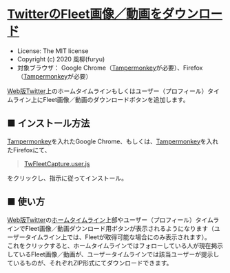 [TwitterのFleet画像／動画をダウンロード](https://github.com/furyutei/TwFleetCapture)
===

- License: The MIT license  
- Copyright (c) 2020 風柳(furyu)  
- 対象ブラウザ： Google Chrome（[Tampermonkey](https://chrome.google.com/webstore/detail/tampermonkey/dhdgffkkebhmkfjojejmpbldmpobfkfo)が必要）、Firefox（[Tampermonkey](https://addons.mozilla.org/ja/firefox/addon/tampermonkey/)が必要）

[Web版Twitter](https://twitter.com/)上のホームタイムラインもしくはユーザー（プロフィール）タイムライン上にFleet画像／動画のダウンロードボタンを追加します。  


■ インストール方法
---
[Tampermonkey](https://chrome.google.com/webstore/detail/tampermonkey/dhdgffkkebhmkfjojejmpbldmpobfkfo?hl=ja)を入れたGoogle Chrome、もしくは、[Tampermonkey](https://addons.mozilla.org/ja/firefox/addon/tampermonkey/)を入れたFirefoxにて、  

> [TwFleetCapture.user.js](https://github.com/furyutei/TwFleetCapture/raw/main/src/js/TwFleetCapture.user.js)

をクリックし、指示に従ってインストール。  

■ 使い方
---
[Web版Twitter](https://twitter.com/)の[ホームタイムライン](https://twitter.com/home)上部やユーザー（プロフィール）タイムラインでFleet画像／動画ダウンロード用ボタンが表示されるようになります（ユーザータイムライン上では、Fleetが取得可能な場合にのみ表示されます）。  
これをクリックすると、ホームタイムラインではフォローしている人が現在掲示しているFleet画像／動画が、ユーザータイムラインでは該当ユーザーが提示しているものが、それぞれZIP形式にてダウンロードできます。  
